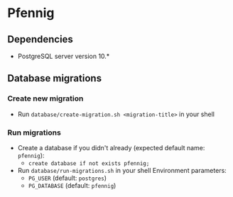 # Pfennig

## Dependencies

- PostgreSQL server version 10.*

## Database migrations

### Create new migration

- Run `database/create-migration.sh <migration-title>` in your shell

### Run migrations

- Create a database if you didn't already (expected default name: `pfennig`):
  - `create database if not exists pfennig;`
- Run `database/run-migrations.sh` in your shell
  Environment parameters:
  - `PG_USER` (default: `postgres`)
  - `PG_DATABASE` (default: `pfennig`)
